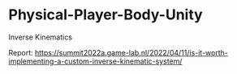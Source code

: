 # Physical-Player-Body-Unity
Inverse Kinematics

Report:
https://summit2022a.game-lab.nl/2022/04/11/is-it-worth-implementing-a-custom-inverse-kinematic-system/
